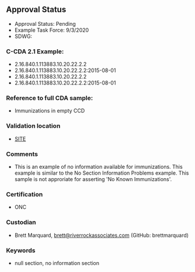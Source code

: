 ## Approval Status 

* Approval Status: Pending
* Example Task Force: 9/3/2020
* SDWG:



### C-CDA 2.1 Example:

* 2.16.840.1.113883.10.20.22.2.2
* 2.16.840.1.113883.10.20.22.2.2:2015-08-01
* 2.16.840.1.113883.10.20.22.2.2
* 2.16.840.1.113883.10.20.22.2.2:2015-08-01

### Reference to full CDA sample:
* Immunizations in empty CCD


### Validation location

* [SITE](https://site.healthit.gov/sandbox-ccda/ccda-validator)


### Comments

* This is an example of no information available for immunizations. This example is similar to the No Section Information Problems example. This sample is not approriate for asserting 'No Known Immunizations'.

### Certification

* ONC

### Custodian

* Brett Marquard, brett@riverrockassociates.com (GitHub: brettmarquard)

### Keywords

* null section, no information section

